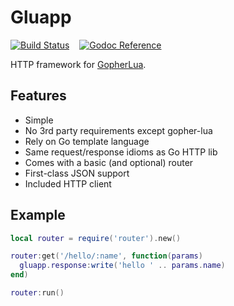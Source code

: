 # Gluapp

[![Build Status](https://travis-ci.org/tsileo/gluapp.svg?branch=master)](https://travis-ci.org/tsileo/gluapp)
&nbsp; &nbsp;[![Godoc Reference](https://godoc.org/a4.io/gluapp?status.svg)](https://godoc.org/a4.io/gluapp)

HTTP framework for [GopherLua](https://github.com/yuin/gopher-lua).

## Features

 - Simple
 - No 3rd party requirements except gopher-lua
 - Rely on Go template language
 - Same request/response idioms as Go HTTP lib
 - Comes with a basic (and optional) router
 - First-class JSON support
 - Included HTTP client

## Example

```lua
local router = require('router').new()

router:get('/hello/:name', function(params)
  gluapp.response:write('hello ' .. params.name)
end)

router:run()
```
